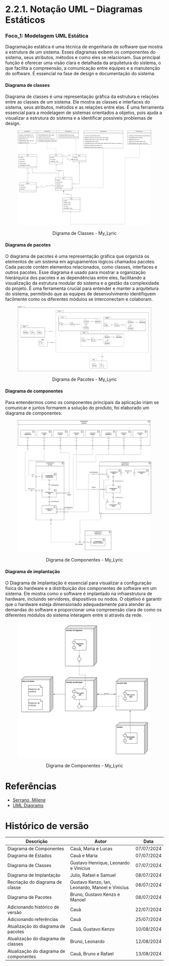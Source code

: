 # 2.2.1. Notação UML – Diagramas Estáticos

### Foco_1: Modelagem UML Estática

Diagramação estática é uma técnica de engenharia de software que mostra a estrutura de um sistema. Esses diagramas exibem os componentes do sistema, seus atributos, métodos e como eles se relacionam. Sua principal função é oferecer uma visão clara e detalhada da arquitetura do sistema, o que facilita a compreensão, a comunicação entre equipes e a manutenção do software. É essencial na fase de design e documentação do sistema.

#### Diagrama de classes

Diagrama de classes é uma representação gráfica da estrutura e relações entre as classes de um sistema. Ele mostra as classes e interfaces do sistema, seus atributos, métodos e as relações entre elas. É uma ferramenta essencial para a modelagem de sistemas orientados a objetos, pois ajuda a visualizar a estrutura do sistema e a identificar possíveis problemas de design.

<figure align="center">

![brainstorm](../assets/uml/DiagramaClasses.png)

  <figcaption>Digrama de Classes - My_Lyric</figcaption>
</figure>

#### Diagrama de pacotes

O diagrama de pacotes é uma representação gráfica que organiza os elementos de um sistema em agrupamentos lógicos chamados pacotes. Cada pacote contém elementos relacionados, como classes, interfaces e outros pacotes. Esse diagrama é usado para mostrar a organização hierárquica dos pacotes e as dependências entre eles, facilitando a visualização da estrutura modular do sistema e a gestão da complexidade do projeto. É uma ferramenta crucial para entender e manter a arquitetura do sistema, permitindo que as equipes de desenvolvimento identifiquem facilmente como os diferentes módulos se interconectam e colaboram.

<figure align="center">

![brainstorm](../assets/uml/DiagramaDePacotes.png)

  <figcaption>Digrama de Pacotes - My_Lyric</figcaption>
</figure>

#### Diagrama de componentes

Para entendermos como os componentes principais da aplicação iriam se comunicar e
juntos formarem a solução do produto, foi elaborado um diagrama de componentes:

<figure align="center">

![brainstorm](../assets/uml/DiagramaDeComponentes.png)

  <figcaption>Digrama de Componentes - My_Lyric</figcaption>
</figure>

#### Diagrama de implantação

O Diagrama de Implantação é essencial para visualizar a configuração física do hardware e a distribuição dos componentes de software em um sistema. Ele mostra como o software é implantado na infraestrutura de hardware, incluindo servidores, dispositivos ou nodos. O objetivo é garantir que o hardware esteja dimensionado adequadamente para atender às demandas do software e proporcionar uma compreensão clara de como os diferentes módulos do sistema interagem entre si através da rede.

<figure align="center">

![brainstorm](../assets/uml/DiagramaDeImplantacao.jpeg)

  <figcaption>Digrama de Componentes - My_Lyric</figcaption>
</figure>

# Referências

- [Serrano, Milene](https://arquivos.unb.br/arquivos/2024160122eee73064516ee6c9dc85853/Arquitetura_e_Desenho_de_Software_-_Aula_Modelagem_UML_Esttica_-_Profa._Milene.pdf)
- [UML Diagrams](https://www.uml-diagrams.org/)

# Histórico de versão

| Descrição                              | Autor                                           | Data       |
| -------------------------------------- | ----------------------------------------------- | ---------- |
| Diagrama de Componentes                | Cauã, Maria e Lucas                             | 07/07/2024 |
| Diagrama de Estados                    | Cauã e Maria                                    | 07/07/2024 |
| Diagrama de Classes                    | Gustavo Henrique, Leonardo e Vinicius           | 07/07/2024 |
| Diagrama de Implantação                | Julio, Rafael e Samuel                          | 08/07/2024 |
| Recriação do diagrama de classe        | Gustavo Kenzo, Ian, Leonardo, Manoel e Vinicius | 08/07/2024 |
| Diagrama de Pacotes                    | Bruno, Gustavo Kenzo e Manoel                   | 08/07/2024 |
| Adicionando histórico de versão        | Cauã                                            | 22/07/2024 |
| Adicionando referências                | Cauã                                            | 25/07/2024 |
| Atualização do diagrama de pacotes     | Cauã, Gustavo Kenzo                             | 10/08/2024 |
| Atualização do diagrama de classes     | Bruno, Leonardo                                 | 12/08/2024 |
| Atualização do diagrama de componentes | Cauã, Bruno e Rafael                            | 13/08/2024 |
